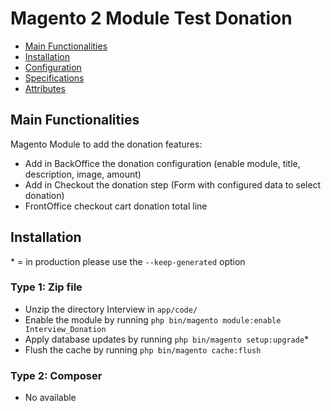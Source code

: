 # Magento 2 Module Test Donation


 - [Main Functionalities](#markdown-header-main-functionalities)
 - [Installation](#markdown-header-installation)
 - [Configuration](#markdown-header-configuration)
 - [Specifications](#markdown-header-specifications)
 - [Attributes](#markdown-header-attributes)


## Main Functionalities
Magento Module to add the donation features: 
- Add in BackOffice the donation configuration (enable module, title, description, image, amount)
- Add in Checkout the donation step (Form with configured data to select donation) 
- FrontOffice checkout cart donation total line

## Installation
\* = in production please use the `--keep-generated` option

### Type 1: Zip file

 - Unzip the directory Interview in `app/code/`
 - Enable the module by running `php bin/magento module:enable Interview_Donation`
 - Apply database updates by running `php bin/magento setup:upgrade`\*
 - Flush the cache by running `php bin/magento cache:flush`

### Type 2: Composer

 - No available
